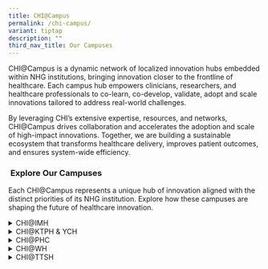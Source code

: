 ```yaml
---
title: CHI@Campus
permalink: /chi-campus/
variant: tiptap
description: ""
third_nav_title: Our Campuses
---
```

<p>CHI@Campus is a dynamic network of localized innovation hubs embedded
within NHG institutions, bringing innovation closer to the frontline of
healthcare. Each campus hub empowers clinicians, researchers, and healthcare
professionals to co-learn, co-develop, validate, adopt and scale innovations
tailored to address real-world challenges.</p>
<p>By leveraging CHI’s extensive expertise, resources, and networks, CHI@Campus
drives collaboration and accelerates the adoption and scale of high-impact
innovations. Together, we are building a sustainable ecosystem that transforms
healthcare delivery, improves patient outcomes, and ensures system-wide
efficiency.</p>
<h3>&nbsp;<strong>Explore Our Campuses</strong></h3>
<p>Each CHI@Campus represents a unique hub of innovation aligned with the
distinct priorities of its NHG institution. Explore how these campuses
are shaping the future of healthcare innovation.</p>
<div data-type="detailGroup" class="isomer-accordion isomer-accordion-white">
<details class="isomer-details">
<summary>CHI@IMH</summary>
<div data-type="detailsContent" class="isomer-details-content">
<p>Focused on mental health innovation, CHI@IMH supports initiatives in digital
therapeutics, behavioral insights, and community-based care.</p>
<p></p>
<details class="isomer-details">
<summary><a href="https://www.imh.com.sg/Pages/default.aspx" rel="noopener nofollow" target="_blank">Institute of Mental Health</a>
</summary>
<div data-type="detailsContent" class="isomer-details-content">
<p></p>
</div>
</details>
</div>
</details>
<details class="isomer-details">
<summary>CHI@KTPH &amp; YCH</summary>
<div data-type="detailsContent" class="isomer-details-content">
<p>At CHI@KTPH &amp; YCH, we unify Quality, Process and Service Improvement
into a cohesive strategy known as the One Improvement Framework.
<br><strong><br><a href="https://www.ktph.com.sg/" rel="noopener nofollow" target="_blank">Khoo Teck Puat Hospital </a>&amp; <a href="https://www.yishuncommunityhospital.com.sg/" rel="noopener nofollow" target="_blank">Yishun Community Hospital</a></strong>
</p>
</div>
</details>
<details class="isomer-details">
<summary>CHI@PHC</summary>
<div data-type="detailsContent" class="isomer-details-content">
<p>CHI@ PHC lead initiatives in primary care transformation with a focus
on digital health, chronic disease management, and community engagement.</p>
<details class="isomer-details">
<summary><a href="https://corp.nhg.com.sg/populationhealth/Pages/Population%20Health.aspx" rel="noopener nofollow" target="_blank">PopHealth</a>
</summary>
<div data-type="detailsContent" class="isomer-details-content">
<p></p>
</div>
</details>
</div>
</details>
<details class="isomer-details">
<summary>CHI@WH</summary>
<div data-type="detailsContent" class="isomer-details-content">
<p>From AI-powered clinical tools to sustainable, human-centred solutions,
CHI is partnering with Woodlands Health to drive innovation on the ground.
With support in leadership development, funding, and strategic collaborations,
WH is now part of the CHI Innovation Network — shaping the future of healthcare,
together.</p>
<p></p>
<p><strong><a href="https://www.wh.com.sg/" rel="noopener nofollow" target="_blank">Woodlands Health</a></strong>
</p>
</div>
</details>
<details class="isomer-details">
<summary>CHI@TTSH</summary>
<div data-type="detailsContent" class="isomer-details-content">
<p>CHI@TTSH drives innovation at Tan Tock Seng Hospital by aligning with
CHI's strategic themes such as workforce transformation and digital innovation.
<br>
</p>
<p><strong><a href="https://www.ttsh.com.sg/Pages/default.aspx" rel="noopener nofollow" target="_blank">Tan Tock Seng Hospital</a></strong>
</p>
</div>
</details>
</div>
<p></p>